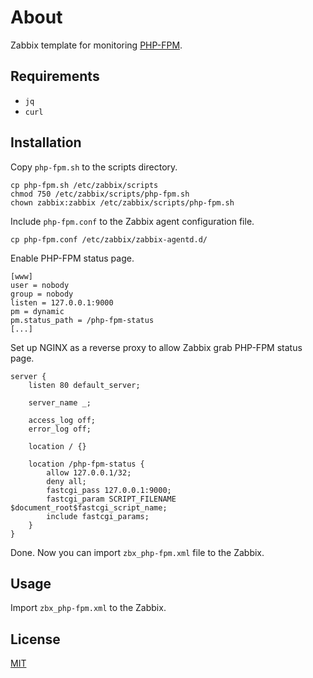 # About

Zabbix template for monitoring [PHP-FPM](http://php.net/manual/en/install.fpm.php).

## Requirements

- `jq`
- `curl`

## Installation

Copy `php-fpm.sh` to the scripts directory.

```
cp php-fpm.sh /etc/zabbix/scripts
chmod 750 /etc/zabbix/scripts/php-fpm.sh
chown zabbix:zabbix /etc/zabbix/scripts/php-fpm.sh
```

Include `php-fpm.conf` to the Zabbix agent configuration file.

```
cp php-fpm.conf /etc/zabbix/zabbix-agentd.d/
```

Enable PHP-FPM status page.

```
[www]
user = nobody
group = nobody
listen = 127.0.0.1:9000
pm = dynamic
pm.status_path = /php-fpm-status
[...]
```

Set up NGINX as a reverse proxy to allow Zabbix grab PHP-FPM status page.

```
server {
    listen 80 default_server;

    server_name _;

    access_log off;
    error_log off;

    location / {}

    location /php-fpm-status {
        allow 127.0.0.1/32;
        deny all;
        fastcgi_pass 127.0.0.1:9000;
        fastcgi_param SCRIPT_FILENAME $document_root$fastcgi_script_name;
        include fastcgi_params;
    }
}
```


Done. Now you can import `zbx_php-fpm.xml` file to the Zabbix.

## Usage

Import `zbx_php-fpm.xml` to the Zabbix.

## License

[MIT](LICENSE)

